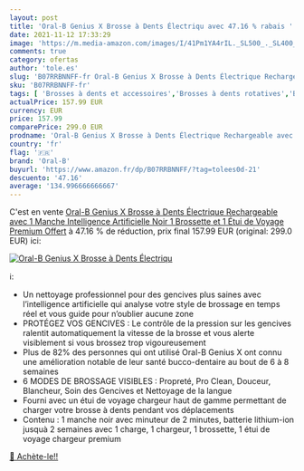 ```yaml
---
layout: post
title: 'Oral-B Genius X Brosse à Dents Électriqu avec 47.16 % rabais '
date: 2021-11-12 17:33:29
image: 'https://m.media-amazon.com/images/I/41Pm1YA4rIL._SL500_._SL400_.jpg'
comments: true
category: ofertas
author: 'tole.es'
slug: 'B07RRBNNFF-fr Oral-B Genius X Brosse à Dents Électrique Rechargeable...'
sku: 'B07RRBNNFF-fr'
tags: [ 'Brosses à dents et accessoires','Brosses à dents rotatives','Brosses à dents électriques','Brosses à dents électriques et accessoires','Hygiène dentaire','Hygiène et Santé','oral-b', ]
actualPrice: 157.99 EUR
currency: EUR
price: 157.99
comparePrice: 299.0 EUR
prodname: 'Oral-B Genius X Brosse à Dents Électrique Rechargeable avec 1 Manche Intelligence Artificielle  Noir  1 Brossette et 1 Étui de Voyage Premium Offert'
country: 'fr'
flag: '🇫🇷'
brand: 'Oral-B'
buyurl: 'https://www.amazon.fr/dp/B07RRBNNFF/?tag=tolees0d-21'
descuento: '47.16'
average: '134.996666666667'
---
```


C'est en vente [Oral-B Genius X Brosse à Dents Électrique Rechargeable avec 1 Manche Intelligence Artificielle  Noir  1 Brossette et 1 Étui de Voyage Premium Offert](https://www.amazon.fr/dp/B07RRBNNFF/?tag=tolees0d-21)  à  47.16 % de réduction, prix final  157.99 EUR (original: 299.0 EUR) ici:

[![Oral-B Genius X Brosse à Dents Électriqu](https://m.media-amazon.com/images/I/41Pm1YA4rIL._SL500_._SL400_.jpg)](https://www.amazon.fr/dp/B07RRBNNFF/?tag=tolees0d-21)

ℹ️:

- Un nettoyage professionnel pour des gencives plus saines avec l’intelligence artificielle qui analyse votre style de brossage en temps réel et vous guide pour n’oublier aucune zone
- PROTÉGEZ VOS GENCIVES : Le contrôle de la pression sur les gencives ralentit automatiquement la vitesse de la brosse et vous alerte visiblement si vous brossez trop vigoureusement
- Plus de 82% des personnes qui ont utilisé Oral-B Genius X ont connu une amélioration notable de leur santé bucco-dentaire au bout de 6 à 8 semaines
- 6 MODES DE BROSSAGE VISIBLES : Propreté, Pro Clean, Douceur, Blancheur, Soin des Gencives et Nettoyage de la langue
- Fourni avec un étui de voyage chargeur haut de gamme permettant de charger votre brosse à dents pendant vos déplacements
- Contenu : 1 manche noir avec minuteur de 2 minutes, batterie lithium-ion jusquà 2 semaines avec 1 charge, 1 chargeur, 1 brossette, 1 étui de voyage chargeur premium

[🛒 Achète-le!!](https://www.amazon.fr/dp/B07RRBNNFF/?tag=tolees0d-21)

